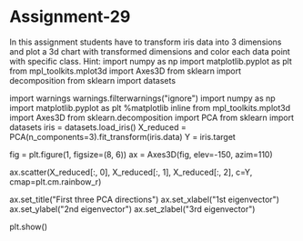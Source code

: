 # Assignment-29

In this assignment students have to transform iris data into 3 dimensions and plot a 3d chart with transformed dimensions and color each data point with specific class. Hint: import numpy as np import matplotlib.pyplot as plt from mpl_toolkits.mplot3d import Axes3D from sklearn import decomposition from sklearn import datasets

import warnings
warnings.filterwarnings("ignore")
import numpy as np
import matplotlib.pyplot as plt
%matplotlib inline
from mpl_toolkits.mplot3d import Axes3D
from sklearn.decomposition import PCA
from sklearn import datasets
iris = datasets.load_iris()
X_reduced = PCA(n_components=3).fit_transform(iris.data)
Y = iris.target

fig = plt.figure(1, figsize=(8, 6))
ax = Axes3D(fig, elev=-150, azim=110)

ax.scatter(X_reduced[:, 0], X_reduced[:, 1], X_reduced[:, 2], c=Y,
           cmap=plt.cm.rainbow_r)

ax.set_title("First three PCA directions")
ax.set_xlabel("1st eigenvector")
ax.set_ylabel("2nd eigenvector")
ax.set_zlabel("3rd eigenvector")

plt.show()
